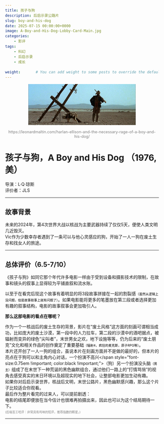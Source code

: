 ```yaml
---
title: 孩子与狗
description: 后启示录公路片
slug: boy-and-his-dog
date: 2025-07-15 00:00:00+0000
image: A-Boy-and-His-Dog-Lobby-Card-Main.jpg
categories:
    - 影评
tags:
    - 科幻
    - 后启示录
    - 成长

weight:       # You can add weight to some posts to override the default sorting (date descending)
---
```


<div style="text-align: center;">
  <img src="BAD1.png" alt="Boy&Dog_1" style="max-width: 70%;">
  <p style="font-size: 0.9em; color: gray;">https://leonardmaltin.com/harlan-ellison-and-the-necessary-rage-of-a-boy-and-his-dog/</p>
</div>

# **孩子与狗，A Boy and His Dog （1976,美）**
导演：L·Q·琼斯  
评价者：JLS  
***  
## **故事背景**  
未来的2024年，第4次世界大战以核战为主要武器持续了仅仅5天，便使人类文明几近毁灭。  
Vic作为少数幸存者遇到了一条可以与他心灵感应的狗，开始了一人一狗在废土生存和找女人的旅途。  


***
## **总体评价（6.5-7/10）**   
《孩子与狗》如同它那个年代许多电影一样由于受到设备和摄影技术的限制，在故事和镜头的叙事上显得较为平铺直叙和流水账。  

以至于在看完后现这个故事有着明显的将3段故事拼接在一起的割裂感<span style="font-size:0.75em !important; color:black !important;">（虽然从逻辑上没问题，但是故事叙事上就有问题了）</span>。如果电影能将更多的笔墨放在第三段或者选择更加有趣的叙事结构，电影的故事叙事会更加吸引人。  

**那么这部电影的看点在哪呢？**  

作为一个一核战后的废土生存的背景，影片在“废土风格”这方面的刻画可谓相当成功，比如庞大的废土沙漠，第一段中的人力拉车，第二段的沙漠中的酒吧据点，被辐射而变异的绿色“尖叫者”，末世男女之欢，地下设施等等，仍为后来的“废土朋克”文化和相关作品的创作奠定了重要基础<span style="font-size:0.75em !important; color:black !important;">（辐射4，疯狂的麦克斯，原子RPG等）</span>。  
本片还开创了一人一狗的组合，虽说本片在刻画方面并不是做的最好的，但本片的亮点在于狗可以和主角内心对话，一个扮演不高兴</span style="font-size:0.75em !important; color:black !important;">（狗）</span>另一个扮演没头脑<span style="font-size:0.75em !important; color:black !important;">（男主）</span>组成了在末世下一种荒诞的黑色幽默组合，通过他们一路上的“打情骂俏”的视角去感受真实的末日环境以及超现实的地下社会，让整部电影更加生动有趣。  
如果你对后启示录世界，核战后文明，末世公路片，黑色幽默感兴趣，那么这个片子比较适合你观看。  
最后作为整片看完的过来人，可以提前剧透：  
电影的结尾即便放在当今估计也很难再拍摄出来，因此也可以为这个结局期待一下。  
<span style="font-size:0.7em; color:gray;">(后端苦工哈评：非常具有鸡味的短评，推荐指数四颗星。)</span>   
***
